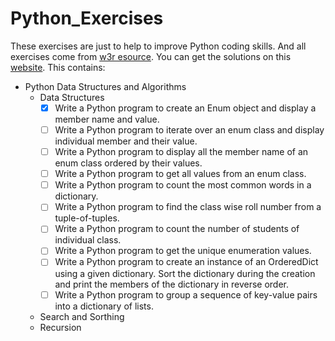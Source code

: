 # Python_Exercises
These exercises are just to help to improve Python coding skills. And all exercises come from [w3r esource](https://www.w3resource.com/python-exercises/). You can get the solutions on this [website](https://www.w3resource.com/python-exercises/).
This contains:
- Python Data Structures and Algorithms
    - Data Structures
        - [x] Write a Python program to create an Enum object and display a member name and value.
        - [ ] Write a Python program to iterate over an enum class and display individual member and their value.
        - [ ] Write a Python program to display all the member name of an enum class ordered by their values.
        - [ ] Write a Python program to get all values from an enum class.
        - [ ] Write a Python program to count the most common words in a dictionary.
        - [ ] Write a Python program to find the class wise roll number from a tuple-of-tuples.
        - [ ] Write a Python program to count the number of students of individual class.
        - [ ] Write a Python program to get the unique enumeration values.
        - [ ] Write a Python program to create an instance of an OrderedDict using a given dictionary. Sort the dictionary during the creation and print the members of the dictionary in reverse order.
        - [ ] Write a Python program to group a sequence of key-value pairs into a dictionary of lists.
    - Search and Sorthing
    - Recursion

